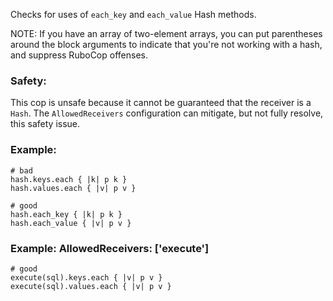 Checks for uses of `each_key` and `each_value` Hash methods.

NOTE: If you have an array of two-element arrays, you can put
    parentheses around the block arguments to indicate that you're not
    working with a hash, and suppress RuboCop offenses.

### Safety:

This cop is unsafe because it cannot be guaranteed that the receiver
is a `Hash`. The `AllowedReceivers` configuration can mitigate,
but not fully resolve, this safety issue.

### Example:
    # bad
    hash.keys.each { |k| p k }
    hash.values.each { |v| p v }

    # good
    hash.each_key { |k| p k }
    hash.each_value { |v| p v }

### Example: AllowedReceivers: ['execute']
    # good
    execute(sql).keys.each { |v| p v }
    execute(sql).values.each { |v| p v }